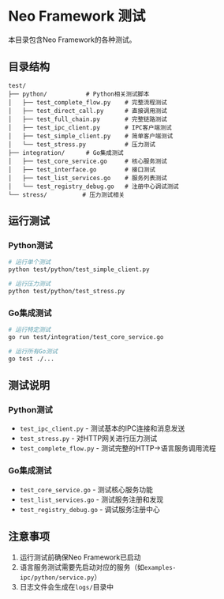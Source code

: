 # Neo Framework 测试

本目录包含Neo Framework的各种测试。

## 目录结构

```
test/
├── python/           # Python相关测试脚本
│   ├── test_complete_flow.py    # 完整流程测试
│   ├── test_direct_call.py      # 直接调用测试
│   ├── test_full_chain.py       # 完整链路测试
│   ├── test_ipc_client.py       # IPC客户端测试
│   ├── test_simple_client.py    # 简单客户端测试
│   └── test_stress.py           # 压力测试
├── integration/      # Go集成测试
│   ├── test_core_service.go     # 核心服务测试
│   ├── test_interface.go        # 接口测试
│   ├── test_list_services.go    # 服务列表测试
│   └── test_registry_debug.go   # 注册中心调试测试
└── stress/          # 压力测试相关
```

## 运行测试

### Python测试

```bash
# 运行单个测试
python test/python/test_simple_client.py

# 运行压力测试
python test/python/test_stress.py
```

### Go集成测试

```bash
# 运行特定测试
go run test/integration/test_core_service.go

# 运行所有Go测试
go test ./...
```

## 测试说明

### Python测试
- `test_ipc_client.py` - 测试基本的IPC连接和消息发送
- `test_stress.py` - 对HTTP网关进行压力测试
- `test_complete_flow.py` - 测试完整的HTTP->语言服务调用流程

### Go集成测试
- `test_core_service.go` - 测试核心服务功能
- `test_list_services.go` - 测试服务注册和发现
- `test_registry_debug.go` - 调试服务注册中心

## 注意事项

1. 运行测试前确保Neo Framework已启动
2. 语言服务测试需要先启动对应的服务（如`examples-ipc/python/service.py`）
3. 日志文件会生成在`logs/`目录中